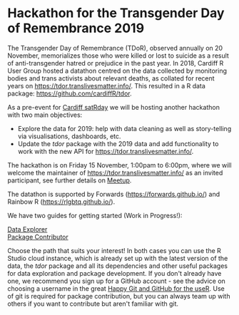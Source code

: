 # Hackathon for the Transgender Day of Remembrance 2019

The Transgender Day of Remembrance (TDoR), observed annually on 20 November, memorializes those who were killed or lost to suicide as a result of anti-transgender hatred or prejudice in the past year. In 2018, Cardiff R User Group hosted a datathon centred on the data collected by monitoring bodies and trans activists about relevant deaths, as collated for recent years on https://tdor.translivesmatter.info/. This resulted in a R data package: https://github.com/cardiffR/tdor.

As a pre-event for [Cardiff satRday](https://cardiff2019.satrdays.org/) we will be hosting another hackathon with two main objectives:
 - Explore the data for 2019: help with data cleaning as well as story-telling via visualisations, dashboards, etc.
 - Update the *tdor* package with the 2019 data and add functionality to work with the new API for https://tdor.translivesmatter.info/.

The hackathon is on Friday 15 November, 1:00pam to 6:00pm, where we will welcome the maintainer of https://tdor.translivesmatter.info/ as an invited participant, see further details on [Meetup](https://www.meetup.com/Cardiff-R-User-Group/events/265508847/).

The datathon is supported by Forwards (https://forwards.github.io/) and Rainbow R (https://rlgbtq.github.io/).

We have two guides for getting started (Work in Progress!):

[Data Explorer](getting_started_data_explorer.md)  
[Package Contributor](package_contributor.md)

Choose the path that suits your interest! In both cases you can use the R Studio cloud instance, which is already set up with the latest version of the data, the *tdor* package and all its dependencies and other useful packages for data exploration and package development. If you don't already have one, we recommend you sign up for a GitHub account - see the advice on choosing a username in the great [Happy Git and GitHub for the useR](https://happygitwithr.com/github-acct.html). Use of git is required for package contribution, but you can always team up with others if you want to contribute but aren't familiar with git.


